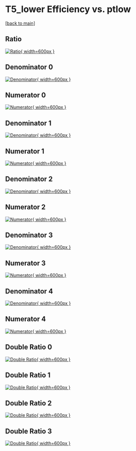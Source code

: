 # T5_lower Efficiency vs. ptlow

[[back to main](./)]



## Ratio

[![Ratio](../mtv/var/T5_lower_loweta_211_1_eff_ptlow.png){ width=600px }](../mtv/var/T5_lower_loweta_211_1_eff_ptlow.pdf)

## Denominator 0

[![Denominator](../mtv/den/T5_lower_loweta_211_1_eff_ptlow_den0.png){ width=600px }](../mtv/den/T5_lower_loweta_211_1_eff_ptlow_den0.pdf)

## Numerator 0

[![Numerator](../mtv/num/T5_lower_loweta_211_1_eff_ptlow_num0.png){ width=600px }](../mtv/num/T5_lower_loweta_211_1_eff_ptlow_num0.pdf)

## Denominator 1

[![Denominator](../mtv/den/T5_lower_loweta_211_1_eff_ptlow_den1.png){ width=600px }](../mtv/den/T5_lower_loweta_211_1_eff_ptlow_den1.pdf)

## Numerator 1

[![Numerator](../mtv/num/T5_lower_loweta_211_1_eff_ptlow_num1.png){ width=600px }](../mtv/num/T5_lower_loweta_211_1_eff_ptlow_num1.pdf)

## Denominator 2

[![Denominator](../mtv/den/T5_lower_loweta_211_1_eff_ptlow_den2.png){ width=600px }](../mtv/den/T5_lower_loweta_211_1_eff_ptlow_den2.pdf)

## Numerator 2

[![Numerator](../mtv/num/T5_lower_loweta_211_1_eff_ptlow_num2.png){ width=600px }](../mtv/num/T5_lower_loweta_211_1_eff_ptlow_num2.pdf)

## Denominator 3

[![Denominator](../mtv/den/T5_lower_loweta_211_1_eff_ptlow_den3.png){ width=600px }](../mtv/den/T5_lower_loweta_211_1_eff_ptlow_den3.pdf)

## Numerator 3

[![Numerator](../mtv/num/T5_lower_loweta_211_1_eff_ptlow_num3.png){ width=600px }](../mtv/num/T5_lower_loweta_211_1_eff_ptlow_num3.pdf)

## Denominator 4

[![Denominator](../mtv/den/T5_lower_loweta_211_1_eff_ptlow_den4.png){ width=600px }](../mtv/den/T5_lower_loweta_211_1_eff_ptlow_den4.pdf)

## Numerator 4

[![Numerator](../mtv/num/T5_lower_loweta_211_1_eff_ptlow_num4.png){ width=600px }](../mtv/num/T5_lower_loweta_211_1_eff_ptlow_num4.pdf)

## Double Ratio 0

[![Double Ratio](../mtv/ratio/T5_lower_loweta_211_1_eff_ptlow_ratio0.png){ width=600px }](../mtv/ratio/T5_lower_loweta_211_1_eff_ptlow_ratio0.pdf)

## Double Ratio 1

[![Double Ratio](../mtv/ratio/T5_lower_loweta_211_1_eff_ptlow_ratio1.png){ width=600px }](../mtv/ratio/T5_lower_loweta_211_1_eff_ptlow_ratio1.pdf)

## Double Ratio 2

[![Double Ratio](../mtv/ratio/T5_lower_loweta_211_1_eff_ptlow_ratio2.png){ width=600px }](../mtv/ratio/T5_lower_loweta_211_1_eff_ptlow_ratio2.pdf)

## Double Ratio 3

[![Double Ratio](../mtv/ratio/T5_lower_loweta_211_1_eff_ptlow_ratio3.png){ width=600px }](../mtv/ratio/T5_lower_loweta_211_1_eff_ptlow_ratio3.pdf)

